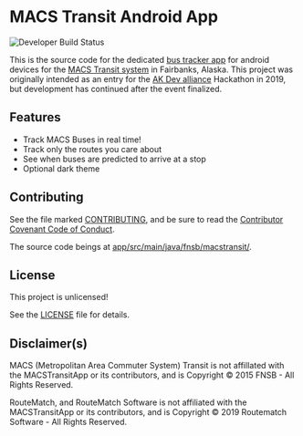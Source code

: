 # MACS Transit Android App
![Developer Build Status](https://github.com/yeSpud/MACSTransitApp/workflows/Android%20CI/badge.svg?branch=master)

This is the source code for the dedicated [bus tracker app](https://play.google.com/store/apps/details?id=fnsb.macstransit) for android devices for the [MACS Transit system](http://www.co.fairbanks.ak.us/transportation/Pages/MACS.aspx) in Fairbanks, Alaska. 
This project was originally intended as an entry for the [AK Dev alliance](https://akdevalliance.com) Hackathon in 2019, but development has continued after the event finalized. 

## Features

* Track MACS Buses in real time!
* Track only the routes you care about
* See when buses are predicted to arrive at a stop
* Optional dark theme

## Contributing

See the file marked [CONTRIBUTING](CONTRIBUTING.md), and be sure to read the [Contributor Covenant Code of Conduct](CODE_OF_CONDUCT.md).

The source code beings at [app/src/main/java/fnsb/macstransit/](/app/src/main/java/fnsb/macstransit).

## License

This project is unlicensed!

See the [LICENSE](LICENSE) file for details.

## Disclaimer(s)

MACS (Metropolitan Area Commuter System) Transit is not affilIated with the MACSTransitApp or its contributors, and is Copyright © 2015 FNSB - All Rights Reserved.

RouteMatch, and RouteMatch Software is not affiliated with the MACSTransitApp or its contributors, and is Copyright © 2019 Routematch Software - All Rights Reserved. 
